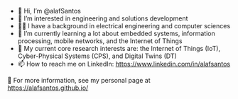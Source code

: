 - 👋 Hi, I’m @alafSantos
- 👀 I’m interested in engineering and solutions development
- 🧑‍💻 I have a background in electrical engineering and computer sciences
- 🌱 I’m currently learning a lot about embedded systems, information processing, mobile networks, and the Internet of Things
- 🔎 My current core research interests are: the Internet of Things (IoT), Cyber-Physical Systems (CPS), and Digital Twins (DT)
- 📫 How to reach me on LinkedIn: <https://www.linkedin.com/in/alafsantos>

🧐 For more information, see my personal page at <https://alafsantos.github.io/>
